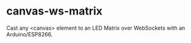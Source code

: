 # canvas-ws-matrix
Cast any &lt;canvas> element to an LED Matrix over WebSockets with an Arduino/ESP8266.
